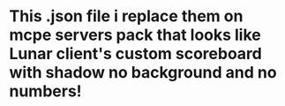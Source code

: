 # This .json file i replace them on mcpe servers pack that looks like Lunar client's custom scoreboard with shadow no background and no numbers!
